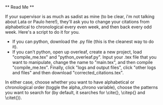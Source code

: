 ** Read Me **

If your supervisor is as much as sadist as mine (to be clear, i'm not talking about Lata or Paulo here!), they'll ask you to change your citations from alphabetical to chronological every even week, and then back every odd week. Here's a script to do it for you. 

- If you can python, download the .py file (this is the cleanest way to do it).  
- If you can't python, open up overleaf, create a new project, load "compile_me.tex" and "python_overleaf.py". Input your .tex file that you want to manipulate, change the name to "main.tex", and then compile "compile_me.tex". Finally, click "logs and output files", click "other logs and files" and then download "corrected_citations.tex". 

In either case, choose whether you want to have alphabetical or chronological order (toggle the alpha_chrono variable), choose the patterns you want to search for (by default, it searches for \cite{}, \citep{} and \citet{}).